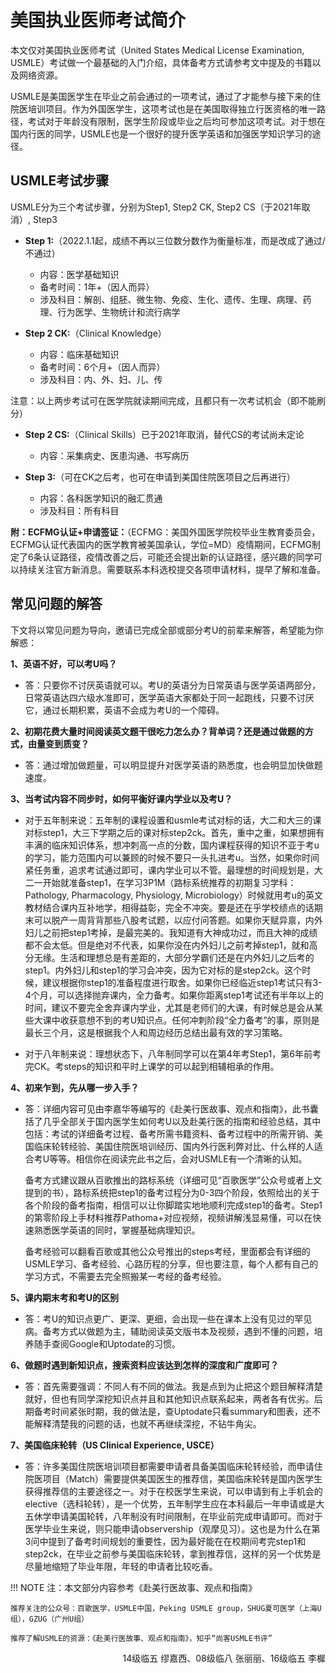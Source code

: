 # 美国执业医师考试简介

本文仅对美国执业医师考试（United States Medical License Examination, USMLE）考试做一个最基础的入门介绍，具体备考方式请参考文中提及的书籍以及网络资源。

USMLE是美国医学生在毕业之前会通过的一项考试，通过了才能参与接下来的住院医培训项目。作为外国医学生，这项考试也是在美国取得独立行医资格的唯一路径，考试对于年龄没有限制，医学生阶段或毕业之后均可参加这项考试。对于想在国内行医的同学，USMLE也是一个很好的提升医学英语和加强医学知识学习的途径。

## USMLE考试步骤

USMLE分为三个考试步骤，分别为Step1, Step2 CK, Step2 CS（于2021年取消）, Step3

+ **Step 1:**（2022.1.1起，成绩不再以三位数分数作为衡量标准，而是改成了通过/不通过）
    + 内容：医学基础知识
    + 备考时间：1年+（因人而异）
    + 涉及科目：解剖、组胚、微生物、免疫、生化、遗传、生理、病理、药理、行为医学、生物统计和流行病学


+ **Step 2 CK:**（Clinical Knowledge）
    + 内容：临床基础知识
    + 备考时间：6个月+（因人而异）
    + 涉及科目：内、外、妇、儿、传

注意：以上两步考试可在医学院就读期间完成，且都只有一次考试机会（即不能刷分）

+ **Step 2 CS:**（Clinical Skills）已于2021年取消，替代CS的考试尚未定论
    + 内容：采集病史、医患沟通、书写病历


+ **Step 3:**（可在CK之后考，也可在申请到美国住院医项目之后再进行）
    + 内容：各科医学知识的融汇贯通
    + 涉及科目：所有科目

**附：ECFMG认证+申请签证：**（ECFMG：美国外国医学院校毕业生教育委员会，ECFMG认证代表国内的医学教育被美国承认，学位=MD）疫情期间，ECFMG制定了6条认证路径，疫情改善之后，可能还会提出新的认证路径，感兴趣的同学可以持续关注官方新消息。需要联系本科选校提交各项申请材料，提早了解和准备。

## 常见问题的解答

下文将以常见问题为导向，邀请已完成全部或部分考U的前辈来解答，希望能为你解惑：

**1、英语不好，可以考U吗？**

+ 答：只要你不讨厌英语就可以。考U的英语分为日常英语与医学英语两部分，日常英语达四六级水准即可，医学英语大家都处于同一起跑线，只要不讨厌它，通过长期积累，英语不会成为考U的一个障碍。

**2、初期花费大量时间阅读英文题干很吃力怎么办？背单词？还是通过做题的方式，由量变到质变？**

+ 答：通过增加做题量，可以明显提升对医学英语的熟悉度，也会明显加快做题速度。

**3、当考试内容不同步时，如何平衡好课内学业以及考U？**

+ 对于五年制来说：五年制的课程设置和usmle考试对标的话，大二和大三的课对标step1，大三下学期之后的课对标step2ck。首先，重中之重，如果想拥有丰满的临床知识体系，想冲刺高一点的分数，国内课程获得的知识不亚于考u的学习，能力范围内可以兼顾的时候不要只一头扎进考u。当然，如果你时间紧任务重，追求考试通过即可，课内学业可以不管。最理想的时间规划是，大二一开始就准备step1，在学习3P1M（路标系统推荐的初期复习学科：Pathology, Pharmacology, Physiology, Microbiology）时候就用考u的英文教材结合课内互补地学，相得益彰，完全不冲突。要是还在乎学校绩点的话期末可以脱产一周背背那些八股考试题，以应付问答题。如果你天赋异禀，内外妇儿之前把step1考掉，是最完美的。我知道有大神成功过，而且大神的成绩都不会太低。但是绝对不代表，如果你没在内外妇儿之前考掉step1，就和高分无缘。生活和理想总是有差距的，大部分学霸们还是在内外妇儿之后考的step1。内外妇儿和step1的学习会冲突，因为它对标的是step2ck。这个时候，建议根据你step1的准备程度进行取舍。如果你已经临近step1考试只有3-4个月，可以选择抛弃课内，全力备考。如果你距离step1考试还有半年以上的时间，建议不要完全舍弃课内学业，尤其是老师们的大课，有时候总是会从某些大课中收获意想不到的考U知识点。任何冲刺阶段“全力备考”的事，原则是最长三个月，这是根据我个人和周边经历总结出最有效的学习策略。

+ 对于八年制来说：理想状态下，八年制同学可以在第4年考Step1，第6年前考完CK。考steps的知识和平时上课学的可以起到相辅相承的作用。

**4、初来乍到，先从哪一步入手？**

+ 答：详细内容可见由李嘉华等编写的《赴美行医故事、观点和指南》，此书囊括了几乎全部关于国内医学生如何考U以及赴美行医的指南和经验总结，其中包括：考试的详细备考过程、备考所需书籍资料、备考过程中的所需开销、美国临床轮转经验、美国住院医培训经历、国内外行医利弊对比、什么样的人适合考U等等。相信你在阅读完此书之后，会对USMLE有一个清晰的认知。

    备考方式建议跟从百歌推出的路标系统（详细可见“百歌医学”公众号或者上文提到的书），路标系统把step1的备考过程分为0-3四个阶段，依照给出的关于各个阶段的备考指南，相信可以让你脚踏实地地顺利完成step1的备考。Step1的第零阶段上手材料推荐Pathoma+对应视频，视频讲解浅显易懂，可以在快速熟悉医学英语的同时，掌握基础病理知识。

    备考经验可以翻看百歌或其他公众号推出的steps考经，里面都会有详细的USMLE学习、备考经验、心路历程的分享，但也要注意，每个人都有自己的学习方式，不需要去完全照搬某一考经的备考经验。

**5、课内期末考和考U的区别**

+ 答：考U的知识点更广、更深、更细，会出现一些在课本上没有见过的罕见病。备考方式以做题为主，辅助阅读英文版书本及视频，遇到不懂的问题，培养随手查阅Google和Uptodate的习惯。

**6、做题时遇到新知识点，搜索资料应该达到怎样的深度和广度即可？**

+ 答：首先需要强调：不同人有不同的做法。我是点到为止把这个题目解释清楚就好，但也有同学深挖知识点并且和其他知识点联系起来，两者各有优劣。后期备考时间紧张时期，我的做法是，查Uptodate只看summary和图表，还不能解释清楚我的问题的话，也就不再继续深挖，不钻牛角尖。

**7、美国临床轮转（US Clinical Experience, USCE）**

+ 答：许多美国住院医培训项目都需要申请者具备美国临床轮转经验，而申请住院医项目（Match）需要提供美国医生的推荐信，美国临床轮转是国内医学生获得推荐信的主要途径之一。对于在校医学生来说，可以申请到有上手机会的elective（选科轮转），是一个优势，五年制学生应在本科最后一年申请或是大五休学申请美国轮转，八年制没有时间限制，在毕业前完成申请即可。而对于医学毕业生来说，则只能申请observership（观摩见习）。这也是为什么在第3问中提到了备考时间规划的重要性，因为最好能在在校期间考完step1和step2ck，在毕业之前参与美国临床轮转，拿到推荐信，这样的另一个优势是尽量地缩短了毕业年限，年轻的申请者比较吃香。

!!! NOTE
    注：本文部分内容参考《赴美行医故事、观点和指南》

    推荐关注的公众号：百歌医学，USMLE中国，Peking USMLE group，SHUG夏可医学（上海U组），GZUG（广州U组）

    推荐了解USMLE的资源：《赴美行医故事、观点和指南》，知乎“尚客USMLE书评”

<p align="right">14级临五 缪嘉西、08级临八 张丽丽、16级临五 李樨</p>